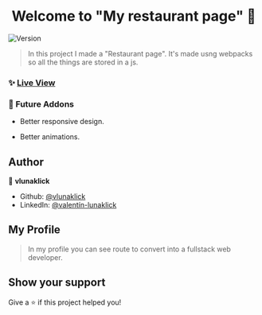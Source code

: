 <h1 align="center">Welcome to "My restaurant page" 👋</h1>
<p>
  <img alt="Version" src="https://img.shields.io/badge/version-1.0.0-blue.svg?cacheSeconds=2592000" />
</p>

> In this project I made a "Restaurant page". It's made usng webpacks so all the things are stored in a js.

### ✨ [Live View](https://vlunaklick.github.io/restaurant_page/)

### 🔧 Future Addons

   * Better responsive design.

   * Better animations.

## Author

👤 **vlunaklick**

* Github: [@vlunaklick](https://github.com/vlunaklick)
* LinkedIn: [@valentín-lunaklick](https://linkedin.com/in/valentín-lunaklick)

## My Profile

> In my profile you can see route to convert into a fullstack web developer.

## Show your support

Give a ⭐️ if this project helped you!
